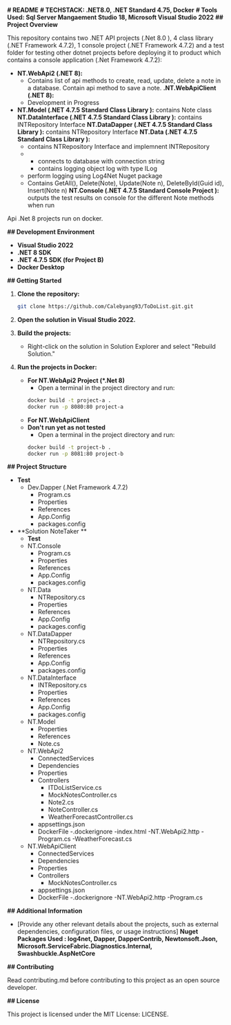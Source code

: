  **# README**
**# TECHSTACK: .NET8.0, .NET Standard 4.75, Docker**
**# Tools Used: Sql Server Mangaement Studio 18, Microsoft Visual Studio 2022**
**## Project Overview**

This repository contains two .NET API projects (.Net 8.0 ), 4 class library (.NET Framework 4.7.2), 1 console project (.NET Framework 4.7.2) and a test folder for testing 
other dotnet projects before deploying it to product which contains a console application (.Net Framework 4.7.2):

- **NT.WebApi2 (.NET 8):** 
    - Contains list of api methods to create, read, update, delete a note in a database. Contain api method to save a note.
  **.NT.WebApiClient (.NET 8):** 
    - Development in Progress  
- **NT.Model (.NET 4.7.5 Standard Class Library ):** 
    contains Note class
  **NT.DataInterface (.NET 4.7.5 Standard Class Library ):** 
    contains INTRepository Interface
  **NT.DataDapper (.NET 4.7.5 Standard Class Library ):** 
    contains NTRepository Interface
  **NT.Data (.NET 4.7.5 Standard Class Library ):** 
    - contains NTRepository Interface and implemnent INTRepository
    - - connects to database with connection string
      - contains logging object log with type ILog
    - perform logging using Log4Net Nuget package 
    - Contains GetAll(), Delete(Note), Update(Note n), DeleteById(Guid id), Insert(Note n)
  **NT.Console (.NET 4.7.5 Standard Console Project ):** 
    outputs the test results on console for the different Note methods when run

Api .Net 8 projects run on docker. 

**## Development Environment**

- **Visual Studio 2022**
- **.NET 8 SDK**
- **.NET 4.7.5 SDK (for Project B)**
- **Docker Desktop**

**## Getting Started**

1. **Clone the repository:**
   ```bash
   git clone https://github.com/Calebyang93/ToDoList.git.git
   ```

2. **Open the solution in Visual Studio 2022.**

3. **Build the projects:**
   - Right-click on the solution in Solution Explorer and select "Rebuild Solution."

4. **Run the projects in Docker:**
   - **For NT.WebApi2 Project (*.Net 8)**
      - Open a terminal in the project directory and run:
      ```bash
      docker build -t project-a .
      docker run -p 8080:80 project-a
      ```
   - **For NT.WebApiClient**
   - **Don't run yet as not tested**
      - Open a terminal in the project directory and run:
      ```bash
      docker build -t project-b .
      docker run -p 8081:80 project-b
      ```

**## Project Structure**
  
- **Test**
    - Dev.Dapper (.Net Framework 4.7.2)
        - Program.cs
        - Properties
        - References
        - App.Config
        - packages.config
- **Solution NoteTaker **
    - **Test**
    - NT.Console
      - Program.cs
      - Properties
      - References
      - App.Config
      - packages.config
    - NT.Data
      - NTRepository.cs
      - Properties
      - References
      - App.Config
      - packages.config
    - NT.DataDapper
      - NTRepository.cs
      - Properties
      - References
      - App.Config
      - packages.config
    - NT.DataInterface
      - INTRepository.cs
      - Properties
      - References
      - App.Config
      - packages.config
    - NT.Model
      - Properties
      - References
      - Note.cs
    - NT.WebApi2
      - ConnectedServices
      - Dependencies
      - Properties
      - Controllers
        - ITDoListService.cs
        - MockNotesController.cs
        - Note2.cs
        - NoteController.cs
        - WeatherForecastController.cs
      - appsettings.json
      - DockerFile
        -.dockerignore
      -index.html
      -NT.WebApi2.http
      -Program.cs
      -WeatherForecast.cs
    - NT.WebApiClient
       - ConnectedServices
      - Dependencies
      - Properties
      - Controllers
        - MockNotesController.cs
      - appsettings.json
      - DockerFile
        -.dockerignore
      -NT.WebApi2.http
      -Program.cs


**## Additional Information**

- [Provide any other relevant details about the projects, such as external dependencies, configuration files, or usage instructions]
**Nuget Packages Used : log4net, Dapper, DapperContrib, Newtonsoft.Json, Microsoft.ServiceFabric.Diagnostics.Internal, Swashbuckle.AspNetCore** 
  
**## Contributing**

Read contributing.md before contributing to this project as an open source developer. 

**## License**

This project is licensed under the MIT License: LICENSE.
